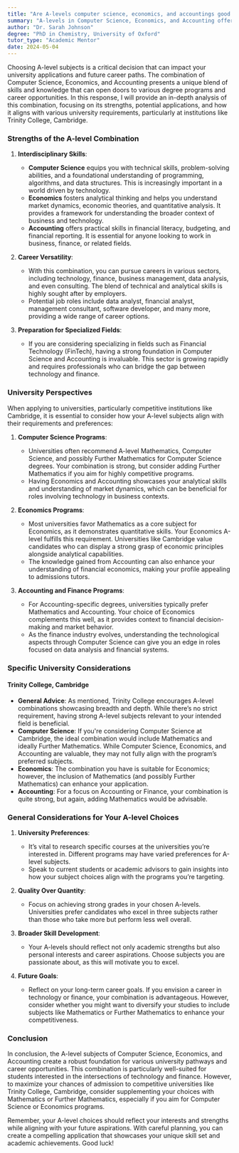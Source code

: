```yaml
---
title: "Are A-levels computer science, economics, and accountings good subject combinations?"
summary: "A-levels in Computer Science, Economics, and Accounting offer valuable skills for diverse careers and align well with university requirements."
author: "Dr. Sarah Johnson"
degree: "PhD in Chemistry, University of Oxford"
tutor_type: "Academic Mentor"
date: 2024-05-04
---
```


Choosing A-level subjects is a critical decision that can impact your university applications and future career paths. The combination of Computer Science, Economics, and Accounting presents a unique blend of skills and knowledge that can open doors to various degree programs and career opportunities. In this response, I will provide an in-depth analysis of this combination, focusing on its strengths, potential applications, and how it aligns with various university requirements, particularly at institutions like Trinity College, Cambridge.

### Strengths of the A-level Combination

1. **Interdisciplinary Skills**: 
   - **Computer Science** equips you with technical skills, problem-solving abilities, and a foundational understanding of programming, algorithms, and data structures. This is increasingly important in a world driven by technology. 
   - **Economics** fosters analytical thinking and helps you understand market dynamics, economic theories, and quantitative analysis. It provides a framework for understanding the broader context of business and technology.
   - **Accounting** offers practical skills in financial literacy, budgeting, and financial reporting. It is essential for anyone looking to work in business, finance, or related fields.

2. **Career Versatility**: 
   - With this combination, you can pursue careers in various sectors, including technology, finance, business management, data analysis, and even consulting. The blend of technical and analytical skills is highly sought after by employers.
   - Potential job roles include data analyst, financial analyst, management consultant, software developer, and many more, providing a wide range of career options.

3. **Preparation for Specialized Fields**: 
   - If you are considering specializing in fields such as Financial Technology (FinTech), having a strong foundation in Computer Science and Accounting is invaluable. This sector is growing rapidly and requires professionals who can bridge the gap between technology and finance.

### University Perspectives

When applying to universities, particularly competitive institutions like Cambridge, it is essential to consider how your A-level subjects align with their requirements and preferences:

1. **Computer Science Programs**:
   - Universities often recommend A-level Mathematics, Computer Science, and possibly Further Mathematics for Computer Science degrees. Your combination is strong, but consider adding Further Mathematics if you aim for highly competitive programs.
   - Having Economics and Accounting showcases your analytical skills and understanding of market dynamics, which can be beneficial for roles involving technology in business contexts.

2. **Economics Programs**:
   - Most universities favor Mathematics as a core subject for Economics, as it demonstrates quantitative skills. Your Economics A-level fulfills this requirement. Universities like Cambridge value candidates who can display a strong grasp of economic principles alongside analytical capabilities.
   - The knowledge gained from Accounting can also enhance your understanding of financial economics, making your profile appealing to admissions tutors.

3. **Accounting and Finance Programs**:
   - For Accounting-specific degrees, universities typically prefer Mathematics and Accounting. Your choice of Economics complements this well, as it provides context to financial decision-making and market behavior.
   - As the finance industry evolves, understanding the technological aspects through Computer Science can give you an edge in roles focused on data analysis and financial systems.

### Specific University Considerations

#### Trinity College, Cambridge

- **General Advice**: As mentioned, Trinity College encourages A-level combinations showcasing breadth and depth. While there’s no strict requirement, having strong A-level subjects relevant to your intended field is beneficial.
- **Computer Science**: If you're considering Computer Science at Cambridge, the ideal combination would include Mathematics and ideally Further Mathematics. While Computer Science, Economics, and Accounting are valuable, they may not fully align with the program’s preferred subjects.
- **Economics**: The combination you have is suitable for Economics; however, the inclusion of Mathematics (and possibly Further Mathematics) can enhance your application.
- **Accounting**: For a focus on Accounting or Finance, your combination is quite strong, but again, adding Mathematics would be advisable.

### General Considerations for Your A-level Choices

1. **University Preferences**: 
   - It’s vital to research specific courses at the universities you’re interested in. Different programs may have varied preferences for A-level subjects.
   - Speak to current students or academic advisors to gain insights into how your subject choices align with the programs you’re targeting.

2. **Quality Over Quantity**: 
   - Focus on achieving strong grades in your chosen A-levels. Universities prefer candidates who excel in three subjects rather than those who take more but perform less well overall.

3. **Broader Skill Development**: 
   - Your A-levels should reflect not only academic strengths but also personal interests and career aspirations. Choose subjects you are passionate about, as this will motivate you to excel.

4. **Future Goals**: 
   - Reflect on your long-term career goals. If you envision a career in technology or finance, your combination is advantageous. However, consider whether you might want to diversify your studies to include subjects like Mathematics or Further Mathematics to enhance your competitiveness.

### Conclusion

In conclusion, the A-level subjects of Computer Science, Economics, and Accounting create a robust foundation for various university pathways and career opportunities. This combination is particularly well-suited for students interested in the intersections of technology and finance. However, to maximize your chances of admission to competitive universities like Trinity College, Cambridge, consider supplementing your choices with Mathematics or Further Mathematics, especially if you aim for Computer Science or Economics programs.

Remember, your A-level choices should reflect your interests and strengths while aligning with your future aspirations. With careful planning, you can create a compelling application that showcases your unique skill set and academic achievements. Good luck!
    